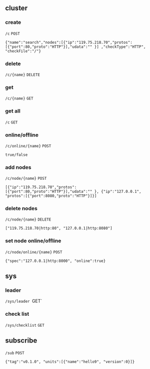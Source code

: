 
## cluster

### create

`/c` `POST`

    {"name":"search","nodes":[{"ip":"119.75.218.70","protos":[{"port":80,"proto":"HTTP"}],"udata":"" }] ,"checkType":"HTTP", "checkFile":"/"}

### delete

`/c/{name}` `DELETE`

### get

`/c/{name}` `GET`

### get all

`/c` `GET`

### online/offline

`/c/online/{name}` `POST`

    true/false

### add nodes

`/c/node/{name}` `POST`

    [{"ip":"119.75.218.70","protos":[{"port":80,"proto":"HTTP"}],"udata":"" }, {"ip":"127.0.0.1", "protos":[{"port":8080,"proto":"HTTP"}]}]

### delete nodes

`/c/node/{name}` `DELETE`

    ["119.75.218.70|http:80", "127.0.0.1|http:8080"]

### set node online/offline

`/c/node/online/{name}` `POST`

    {"spec":"127.0.0.1|http:8000", "online":true}

## sys

### leader

`/sys/leader `GET`

### check list

`/sys/checklist` `GET`

## subscribe

`/sub` `POST`

    {"tag":"v0.1.0", "units":[{"name":"hello9", "version":0}]}

    
